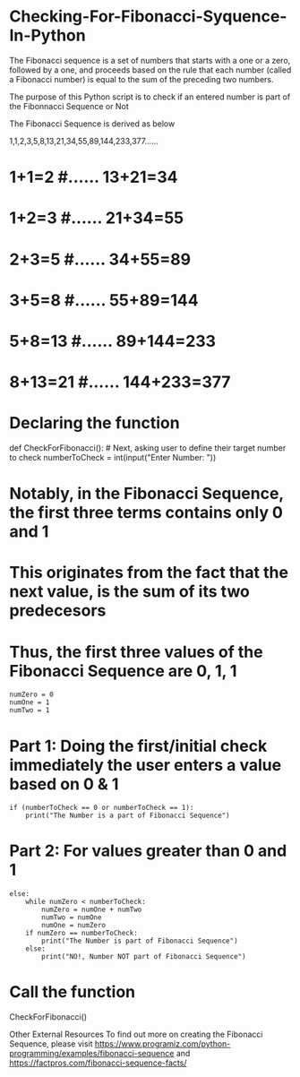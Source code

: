 # Checking-For-Fibonacci-Syquence-In-Python
The Fibonacci sequence is a set of numbers that starts with a one or a zero, followed by a one, and proceeds based on the rule that each number (called a Fibonacci number) is equal to the sum of the preceding two numbers.

The purpose of this Python script is to check if an entered number is part of the Fibonnacci Sequence or Not

The Fibonacci Sequence is derived as below

1,1,2,3,5,8,13,21,34,55,89,144,233,377......

# 1+1=2                         #...... 13+21=34
# 1+2=3                         #...... 21+34=55
# 2+3=5                         #...... 34+55=89
# 3+5=8                         #...... 55+89=144
# 5+8=13                        #...... 89+144=233
# 8+13=21                       #...... 144+233=377

# Declaring the function
def CheckForFibonacci():
    # Next, asking user to define their target number to check
    numberToCheck = int(input("Enter Number: "))

# Notably, in the Fibonacci Sequence, the first three terms contains only 0 and 1
# This originates from the fact that the next value, is the sum of its two predecesors
# Thus, the first three values of the Fibonacci Sequence are 0, 1, 1
    numZero = 0
    numOne = 1
    numTwo = 1

# Part 1: Doing the first/initial check immediately the user enters a value based on 0 & 1

    if (numberToCheck == 0 or numberToCheck == 1):
        print("The Number is a part of Fibonacci Sequence")

# Part 2: For values greater than 0 and 1
    else:
        while numZero < numberToCheck:
            numZero = numOne + numTwo
            numTwo = numOne
            numOne = numZero
        if numZero == numberToCheck:
            print("The Number is part of Fibonacci Sequence")
        else:
            print("NO!, Number NOT part of Fibonacci Sequence")

# Call the function    
CheckForFibonacci()

Other External Resources
To find out more on creating the Fibonacci Sequence, please visit https://www.programiz.com/python-programming/examples/fibonacci-sequence and https://factpros.com/fibonacci-sequence-facts/
